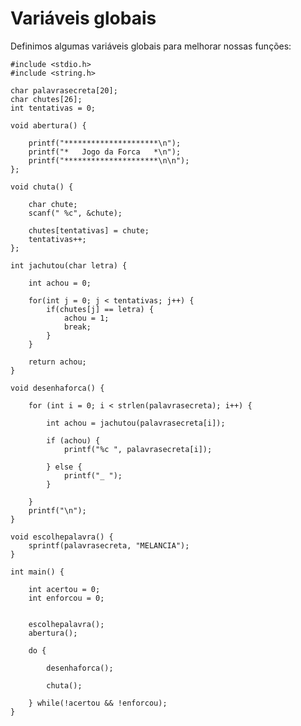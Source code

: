 # Variáveis globais

Definimos algumas variáveis globais para melhorar nossas funções:

    #include <stdio.h>
    #include <string.h>

    char palavrasecreta[20];
    char chutes[26];
    int tentativas = 0;

    void abertura() {

        printf("*********************\n");
        printf("*   Jogo da Forca   *\n");
        printf("*********************\n\n");
    };

    void chuta() {

        char chute;
        scanf(" %c", &chute);

        chutes[tentativas] = chute;
        tentativas++;
    };

    int jachutou(char letra) {

        int achou = 0;

        for(int j = 0; j < tentativas; j++) {
            if(chutes[j] == letra) {
                achou = 1;
                break;
            }
        }

        return achou;
    }

    void desenhaforca() {

        for (int i = 0; i < strlen(palavrasecreta); i++) {

            int achou = jachutou(palavrasecreta[i]);

            if (achou) {
                printf("%c ", palavrasecreta[i]);

            } else {
                printf("_ ");
            }

        }
        printf("\n");
    }

    void escolhepalavra() {
        sprintf(palavrasecreta, "MELANCIA");
    }

    int main() {

        int acertou = 0;
        int enforcou = 0;


        escolhepalavra();
        abertura();

        do {

            desenhaforca();

            chuta();

        } while(!acertou && !enforcou);
    }
